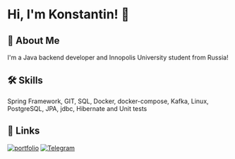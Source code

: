 
# Hi, I'm Konstantin! 👋


## 🚀 About Me
I'm a Java backend developer and Innopolis University student from Russia!


## 🛠 Skills
Spring Framework, GIT, SQL, Docker, docker-compose, Kafka, Linux, PostgreSQL, JPA, jdbc, Hibernate and Unit tests


## 🔗 Links
[![portfolio](https://img.shields.io/badge/my_portfolio-000?style=for-the-badge&logo=ko-fi&logoColor=white)](https://drive.google.com/file/d/1-fETUQL-XW4BRYip4pBD4nLoZv_RiSEV/view?usp=sharing)
[![Telegram](https://img.shields.io/badge/telegram-1DA1F2?style=for-the-badge&logo=telegram&logoColor=white)](https://t.me/plaffyyy)
